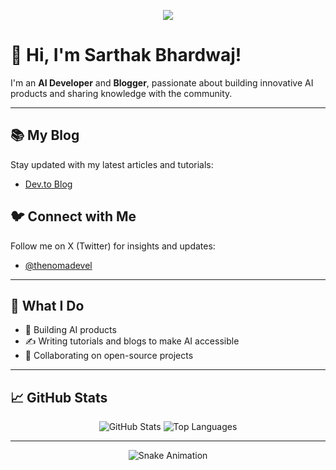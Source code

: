 <p align="center">
  <img src="https://capsule-render.vercel.app/api?text=Welcome%20to%20My%20GitHub!&animation=fadeIn&type=waving&color=gradient&height=100"/>
</p>

# 👋 Hi, I'm Sarthak Bhardwaj!

I'm an **AI Developer** and **Blogger**, passionate about building innovative AI products and sharing knowledge with the community.

---

## 📚 My Blog
Stay updated with my latest articles and tutorials:
- [Dev.to Blog](https://dev.to/1sarthakbhardwaj)

## 🐦 Connect with Me
Follow me on X (Twitter) for insights and updates:  
- [@thenomadevel](https://x.com/thenomadevel)

---

## 🚀 What I Do
- 🌟 Building AI products 
- ✍️ Writing tutorials and blogs to make AI accessible
- 🤝 Collaborating on open-source projects

---

## 📈 GitHub Stats
<p align="center">
  <img src="https://github-readme-stats.vercel.app/api?username=1sarthakbhardwaj&show_icons=true&theme=radical" alt="GitHub Stats"/>
  <img src="https://github-readme-stats.vercel.app/api/top-langs/?username=1sarthakbhardwaj&layout=compact&theme=radical" alt="Top Languages"/>
</p>

---

<p align="center">
  <img src="https://github.com/1sarthakbhardwaj/1sarthakbhardwaj/blob/output/github-contribution-grid-snake.svg" alt="Snake Animation"/>
</p>
